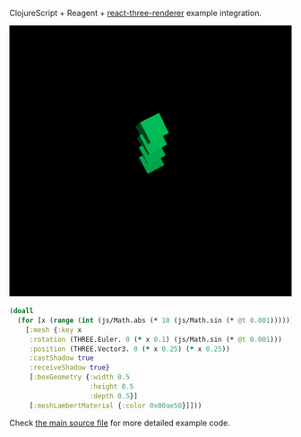 ClojureScript + Reagent + [react-three-renderer](https://github.com/toxicFork/react-three-renderer) example integration.

![animation showing the example in action](./screencast.gif)

```clojure
(doall
  (for [x (range (int (js/Math.abs (* 10 (js/Math.sin (* @t 0.001))))))]
    [:mesh {:key x
     :rotation (THREE.Euler. 0 (* x 0.1) (js/Math.sin (* @t 0.001)))
     :position (THREE.Vector3. 0 (* x 0.25) (* x 0.25))
     :castShadow true
     :receiveShadow true}
     [:boxGeometry {:width 0.5
                    :height 0.5
                    :depth 0.5}]
     [:meshLambertMaterial {:color 0x00ae50}]]))
```


Check [the main source file](./src/clojurescript_react_three_renderer/core.cljs) for more detailed example code.
